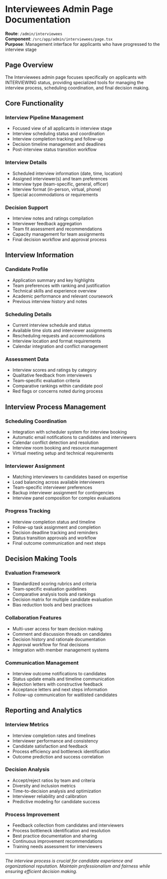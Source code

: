 # Interviewees Admin Page Documentation

**Route**: `/admin/interviewees`  
**Component**: `/src/app/admin/interviewees/page.tsx`  
**Purpose**: Management interface for applicants who have progressed to the interview stage  

## Page Overview

The Interviewees admin page focuses specifically on applicants with INTERVIEWING status, providing specialized tools for managing the interview process, scheduling coordination, and final decision making.

## Core Functionality

### Interview Pipeline Management
- Focused view of all applicants in interview stage
- Interview scheduling status and coordination
- Interview completion tracking and follow-up
- Decision timeline management and deadlines
- Post-interview status transition workflow

### Interview Details
- Scheduled interview information (date, time, location)
- Assigned interviewer(s) and team preferences
- Interview type (team-specific, general, officer)
- Interview format (in-person, virtual, phone)
- Special accommodations or requirements

### Decision Support
- Interview notes and ratings compilation
- Interviewer feedback aggregation
- Team fit assessment and recommendations
- Capacity management for team assignments
- Final decision workflow and approval process

## Interview Information

### Candidate Profile
- Application summary and key highlights
- Team preferences with ranking and justification
- Technical skills and experience overview
- Academic performance and relevant coursework
- Previous interview history and notes

### Scheduling Details
- Current interview schedule and status
- Available time slots and interviewer assignments
- Rescheduling requests and accommodations
- Interview location and format requirements
- Calendar integration and conflict management

### Assessment Data
- Interview scores and ratings by category
- Qualitative feedback from interviewers
- Team-specific evaluation criteria
- Comparative rankings within candidate pool
- Red flags or concerns noted during process

## Interview Process Management

### Scheduling Coordination
- Integration with scheduler system for interview booking
- Automatic email notifications to candidates and interviewers
- Calendar conflict detection and resolution
- Interview room booking and resource management
- Virtual meeting setup and technical requirements

### Interviewer Assignment
- Matching interviewers to candidates based on expertise
- Load balancing across available interviewers
- Team-specific interviewer preferences
- Backup interviewer assignment for contingencies
- Interview panel composition for complex evaluations

### Progress Tracking
- Interview completion status and timeline
- Follow-up task assignment and completion
- Decision deadline tracking and reminders
- Status transition approvals and workflow
- Final outcome communication and next steps

## Decision Making Tools

### Evaluation Framework
- Standardized scoring rubrics and criteria
- Team-specific evaluation guidelines
- Comparative analysis tools and rankings
- Decision matrix for multiple candidate evaluation
- Bias reduction tools and best practices

### Collaboration Features
- Multi-user access for team decision making
- Comment and discussion threads on candidates
- Decision history and rationale documentation
- Approval workflow for final decisions
- Integration with member management systems

### Communication Management
- Interview outcome notifications to candidates
- Status update emails and timeline communication
- Rejection letters with constructive feedback
- Acceptance letters and next steps information
- Follow-up communication for waitlisted candidates

## Reporting and Analytics

### Interview Metrics
- Interview completion rates and timelines
- Interviewer performance and consistency
- Candidate satisfaction and feedback
- Process efficiency and bottleneck identification
- Outcome prediction and success correlation

### Decision Analysis
- Accept/reject ratios by team and criteria
- Diversity and inclusion metrics
- Time-to-decision analysis and optimization
- Interviewer reliability and calibration
- Predictive modeling for candidate success

### Process Improvement
- Feedback collection from candidates and interviewers
- Process bottleneck identification and resolution
- Best practice documentation and sharing
- Continuous improvement recommendations
- Training needs assessment for interviewers

---

*The interview process is crucial for candidate experience and organizational reputation. Maintain professionalism and fairness while ensuring efficient decision making.*